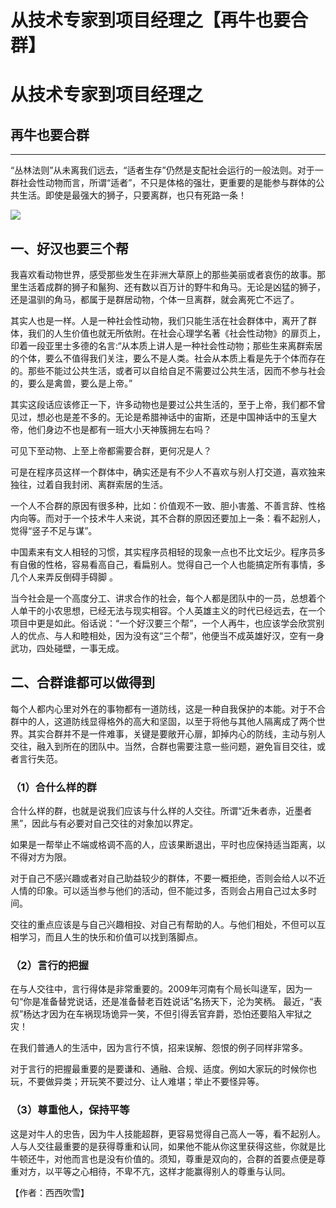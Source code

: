 # 从技术专家到项目经理之【再牛也要合群】

<h1 class="show">从技术专家到项目经理之</h1>
<h2 class="subtitle">再牛也要合群</h2>
<hr>


 “丛林法则”从未离我们远去，“适者生存”仍然是支配社会运行的一般法则。对于一群社会性动物而言，所谓“适者”，不只是体格的强壮，更重要的是能参与群体的公共生活。即使是最强大的狮子，只要离群，也只有死路一条！

![](img/再牛也要合群.jpg)

## 一、好汉也要三个帮

我喜欢看动物世界，感受那些发生在非洲大草原上的那些美丽或者哀伤的故事。那里生活着成群的狮子和鬣狗、还有数以百万计的野牛和角马。无论是凶猛的狮子，还是温驯的角马，都属于是群居动物，个体一旦离群，就会离死亡不远了。

其实人也是一样。人是一种社会性动物，我们只能生活在社会群体中，离开了群体，我们的人生价值也就无所依附。在社会心理学名著《社会性动物》的扉页上，印着一段亚里士多德的名言:“从本质上讲人是一种社会性动物；那些生来离群索居的个体，要么不值得我们关注，要么不是人类。社会从本质上看是先于个体而存在的。那些不能过公共生活，或者可以自给自足不需要过公共生活，因而不参与社会的，要么是禽兽，要么是上帝。”

其实这段话应该修正一下，许多动物也是要过公共生活的，至于上帝，我们都不曾见过，想必也是差不多的。无论是希腊神话中的宙斯，还是中国神话中的玉皇大帝，他们身边不也是都有一班大小天神簇拥左右吗？

可见下至动物、上至上帝都需要合群，更何况是人？

可是在程序员这样一个群体中，确实还是有不少人不喜欢与别人打交道，喜欢独来独往，过着自我封闭、离群索居的生活。

一个人不合群的原因有很多种，比如：价值观不一致、胆小害羞、不善言辞、性格内向等。而对于一个技术牛人来说，其不合群的原因还要加上一条：看不起别人，觉得“竖子不足与谋”。

中国素来有文人相轻的习惯，其实程序员相轻的现象一点也不比文坛少。程序员多有自傲的性格，容易看高自己，看扁别人。觉得自己一个人也能搞定所有事情，多几个人来弄反倒碍手碍脚 。

当今社会是一个高度分工、讲求合作的社会，每个人都是团队中的一员，总想着个人单干的小农思想，已经无法与现实相容。个人英雄主义的时代已经远去，在一个项目中更是如此。俗话说：“一个好汉要三个帮”，一个人再牛，也应该学会欣赏别人的优点、与人和睦相处，因为没有这“三个帮”，他便当不成英雄好汉，空有一身武功，四处碰壁，一事无成。

 

## 二、合群谁都可以做得到

每个人都内心里对外在的事物都有一道防线，这是一种自我保护的本能。对于不合群中的人，这道防线显得格外的高大和坚固，以至于将他与其他人隔离成了两个世界。其实合群并不是一件难事，关键是要敞开心扉，卸掉内心的防线，主动与别人交往，融入到所在的团队中。当然，合群也需要注意一些问题，避免盲目交往，或者言行失范。

### （1）合什么样的群

合什么样的群，也就是说我们应该与什么样的人交往。所谓“近朱者赤，近墨者黑”，因此与有必要对自己交往的对象加以界定。

如果是一帮举止不端或格调不高的人，应该果断退出，平时也应保持适当距离，以不得对方为限。

对于自己不感兴趣或者对自己助益较少的群体，不要一概拒绝，否则会给人以不近人情的印象。可以适当参与他们的活动，但不能过多，否则会占用自己过太多时间。

交往的重点应该是与自己兴趣相投、对自己有帮助的人。与他们相处，不但可以互相学习，而且人生的快乐和价值可以找到落脚点。

### （2）言行的把握

在与人交往中，言行得体是非常重要的。2009年河南有个局长叫逯军，因为一句“你是准备替党说话，还是准备替老百姓说话”名扬天下，沦为笑柄。 最近，“表叔”杨达才因为在车祸现场诡异一笑，不但引得丢官弃爵，恐怕还要陷入牢狱之灾！

在我们普通人的生活中，因为言行不慎，招来误解、怨恨的例子同样非常多。

对于言行的把握最重要的是要谦和、通融、合规、适度。例如大家玩的时候你也玩，不要做异类；开玩笑不要过分、让人难堪；举止不要怪异等。

### （3）尊重他人，保持平等

这是对牛人的忠告，因为牛人技能超群，更容易觉得自己高人一等，看不起别人。人与人交往最重要的是获得尊重和认同，如果他不能从你这里获得这些，你就是比牛顿还牛，对他而言也是没有价值的。须知，尊重是双向的，合群的首要点便是尊重对方，以平等之心相待，不卑不亢，这样才能赢得别人的尊重与认同。

<div class="right" >【作者：西西吹雪】</div>
